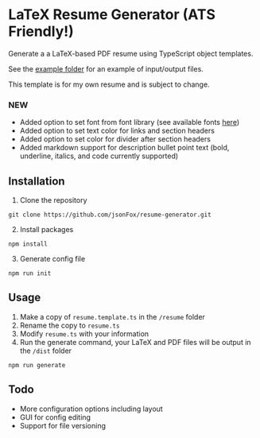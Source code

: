 # LaTeX Resume Generator (ATS Friendly!)

Generate a a LaTeX-based PDF resume using TypeScript object templates.

See the [example folder](example/) for an example of input/output files.

This template is for my own resume and is subject to change.

### NEW

- Added option to set font from font library (see available fonts [here](/lib/fonts.ts))
- Added option to set text color for links and section headers
- Added option to set color for divider after section headers
- Added markdown support for description bullet point text (bold, underline, italics, and code currently supported)

## Installation

1. Clone the repository

```
git clone https://github.com/jsonFox/resume-generator.git
```

2. Install packages

```
npm install
```

3. Generate config file

```
npm run init
```

## Usage

1. Make a copy of `resume.template.ts` in the `/resume` folder
2. Rename the copy to `resume.ts`
3. Modify `resume.ts` with your information
4. Run the generate command, your LaTeX and PDF files will be output in the `/dist` folder

```
npm run generate
```

## Todo

- More configuration options including layout
- GUI for config editing
- Support for file versioning
